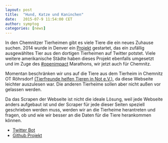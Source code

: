 ```yaml
---
layout: post
title:  "Hund, Katze und Kaninchen"
date:   2015-07-9 11:54:00 CET
author:	symptog
categories: [news]
---
```


In den Chemnitzer Tierheimen gibt es viele Tiere die ein neues Zuhause suchen. 2014 wurde in Denver ein [Projekt](https://github.com/codeforamerica/CutePetsDenver) gestartet, das ein zufällig ausgewähltes Tier aus den dortigen Tierheimen auf Twitter potstet. Viele weitere amerikanische Städte haben dieses Projekt ebenfalls umgesetzt und im Zuge des [#openimpact](http://blog.datalook.io/openimpact/) Marathons, wir jetzt auch für Chemnitz.

Momentan beschränken wir uns auf die Tiere aus dem Tierheim in Chemnitz OT Röhrsdorf [(Tierfreunde helfen Tieren in Not e.V.)](http://www.tierfreunde-helfen.de/), da diese Webseite leichter auszulesen war. Die anderen Tierheime sollen aber nicht außen vor gelassen werden.

Da das Scrapen der Webseite ist nicht die ideale Lösung, weil jede Webseite anders aufgebaut ist und der Scraper für jede dieser Seiten speziell geschrieben werden muss, werden wir an die Tierheime herantreten und fragen, ob und wie wir besser an die Daten für die Tiere herankommen können.

* [Twitter Bot](https://twitter.com/petschemnitz)
* [Github Projekt](https://github.com/CodeforChemnitz/CutePetsChemnitz)
